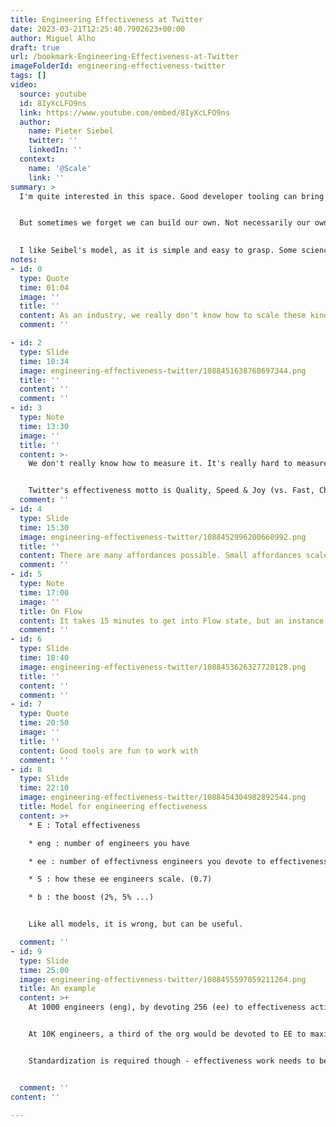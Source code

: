 ```yaml
---
title: Engineering Effectiveness at Twitter
date: 2023-03-21T12:25:40.7902623+00:00
author: Miguel Alho
draft: true
url: /bookmark-Engineering-Effectiveness-at-Twitter
imageFolderId: engineering-effectiveness-twitter
tags: []
video:
  source: youtube
  id: 8IyXcLFO9ns
  link: https://www.youtube.com/embed/8IyXcLFO9ns
  author:
    name: Pieter Siebel
    twitter: ''
    linkedIn: ''
  context:
    name: '@Scale'
    link: ''
summary: >
  I'm quite interested in this space. Good developer tooling can bring in massive improvements to teams. Things like IDEs are quite critical to modern development due to the complexity in building systems, and have years of engineering and lessons learned put into them to make tasks easier, and safer.


  But sometimes we forget we can build our own. Not necessarily our own IDEs, as that would be wasted effort in many domains. But maybe plugins, CLI tools, UIs for workflows, etc, that can quickly improve the developer and team experience. In an analogy with other work domains, it'd be like jigs and fixtures to get the job done right. 
  

  I like Seibel's model, as it is simple and easy to grasp. Some science to it, too. It might be hard to prove in small orgs, but like all models "it's not perfect, but it can be useful".
notes:
- id: 0
  type: Quote
  time: 01:04
  image: ''
  title: ''
  content: As an industry, we really don't know how to scale these kinds of tools.
  comment: ''

- id: 2
  type: Slide
  time: 10:34
  image: engineering-effectiveness-twitter/1088451638768697344.png
  title: ''
  content: ''
  comment: ''
- id: 3
  type: Note
  time: 13:30
  image: ''
  title: ''
  content: >-
    We don't really know how to measure it. It's really hard to measure. What do you capture?


    Twitter's effectiveness motto is Quality, Speed & Joy (vs. Fast, Cheap, Good). Making choices on the parameters of this motto helps immensely increase the effectiveness.
  comment: ''
- id: 4
  type: Slide
  time: 15:30
  image: engineering-effectiveness-twitter/1088452996200660992.png
  title: ''
  content: There are many affordances possible. Small affordances scale.
  comment: ''
- id: 5
  type: Note
  time: 17:00
  image: ''
  title: On Flow
  content: It takes 15 minutes to get into Flow state, but an instance to break out of it.
  comment: ''
- id: 6
  type: Slide
  time: 18:40
  image: engineering-effectiveness-twitter/1088453626327728128.png
  title: ''
  content: ''
  comment: ''
- id: 7
  type: Quote
  time: 20:50
  image: ''
  title: ''
  content: Good tools are fun to work with
  comment: ''
- id: 8
  type: Slide
  time: 22:10
  image: engineering-effectiveness-twitter/1088454304982892544.png
  title: Model for engineering effectiveness
  content: >+
    * E : Total effectiveness

    * eng : number of engineers you have

    * ee : number of effectivness engineers you devote to effectiveness work

    * S : how these ee engineers scale. (0.7)

    * b : the boost (2%, 5% ...) 


    Like all models, it is wrong, but can be useful.

  comment: ''
- id: 9
  type: Slide
  time: 25:00
  image: engineering-effectiveness-twitter/1088455597059211264.png
  title: An example
  content: >+
    At 1000 engineers (eng), by devoting 256 (ee) to effectiveness activities (and considering boost (b) of 2% and s of 0.7), you actually make the org equivalent to one with 1465 engineers.


    At 10K engineers, a third of the org would be devoted to EE to maximize effectiveness.


    Standardization is required though - effectiveness work needs to benefit as many engineers as possible.


  comment: ''
content: ''

---
```

